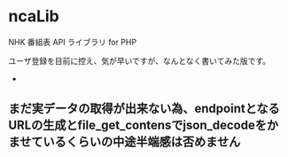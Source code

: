 ncaLib
======

NHK 番組表 API ライブラリ for PHP

ユーザ登録を目前に控え、気が早いですが、なんとなく書いてみた版です。

-
まだ実データの取得が出来ない為、endpointとなるURLの生成とfile_get_contensでjson_decodeをかませているくらいの中途半端感は否めません
-
